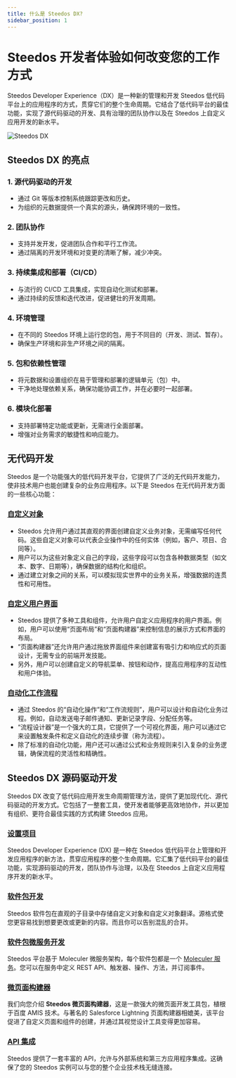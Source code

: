 ```yaml
---
title: 什么是 Steedos DX?
sidebar_position: 1
---
```


# Steedos 开发者体验如何改变您的工作方式

Steedos Developer Experience（DX）是一种新的管理和开发 Steedos 低代码平台上的应用程序的方式，贯穿它们的整个生命周期。它结合了低代码平台的最佳功能，实现了源代码驱动的开发、具有治理的团队协作以及在 Steedos 上自定义应用开发的新水平。

![Steedos DX](/img/platform/steedos-dx.png)

## Steedos DX 的亮点

### 1. 源代码驱动的开发
- 通过 Git 等版本控制系统跟踪更改和历史。
- 为组织的元数据提供一个真实的源头，确保跨环境的一致性。

### 2. 团队协作
- 支持并发开发，促进团队合作和平行工作流。
- 通过隔离的开发环境和对变更的清晰了解，减少冲突。

### 3. 持续集成和部署（CI/CD）
- 与流行的 CI/CD 工具集成，实现自动化测试和部署。
- 通过持续的反馈和迭代改进，促进健壮的开发周期。

### 4. 环境管理
- 在不同的 Steedos 环境上运行您的包，用于不同目的（开发、测试、暂存）。
- 确保生产环境和非生产环境之间的隔离。

### 5. 包和依赖性管理
- 将元数据和设置组织在易于管理和部署的逻辑单元（包）中。
- 干净地处理依赖关系，确保功能协调工作，并在必要时一起部署。

### 6. 模块化部署
- 支持部署特定功能或更新，无需进行全面部署。
- 增强对业务需求的敏捷性和响应能力。


## 无代码开发

Steedos 是一个功能强大的低代码开发平台，它提供了广泛的无代码开发能力，使非技术用户也能创建复杂的业务应用程序。以下是 Steedos 在无代码开发方面的一些核心功能：

### [自定义对象](/no-code/customize/)

- Steedos 允许用户通过其直观的界面创建自定义业务对象，无需编写任何代码。这些自定义对象可以代表企业操作中的任何实体（例如，客户、项目、合同等）。
- 用户可以为这些对象定义自己的字段，这些字段可以包含各种数据类型（如文本、数字、日期等），确保数据的结构化和组织。
- 通过建立对象之间的关系，可以模拟现实世界中的业务关系，增强数据的连贯性和可用性。

### [自定义用户界面](/no-code/application/)

- Steedos 提供了多种工具和组件，允许用户自定义应用程序的用户界面。例如，用户可以使用“页面布局”和“页面构建器”来控制信息的展示方式和界面的布局。
- “页面构建器”还允许用户通过拖放界面组件来创建富有吸引力和响应式的页面设计，无需专业的前端开发技能。
- 另外，用户可以创建自定义的导航菜单、按钮和动作，提高应用程序的互动性和用户体验。

### [自动化工作流程](/automation/)

- 通过 Steedos 的“自动化操作”和“工作流规则”，用户可以设计和自动化业务过程。例如，自动发送电子邮件通知、更新记录字段、分配任务等。
- “流程设计器”是一个强大的工具，它提供了一个可视化界面，用户可以通过它来设置触发条件和定义自动化的连续步骤（称为流程）。
- 除了标准的自动化功能，用户还可以通过公式和业务规则来引入复杂的业务逻辑，确保流程的灵活性和精确性。

## Steedos DX 源码驱动开发

Steedos DX 改变了低代码应用开发生命周期管理方法，提供了更加现代化、源代码驱动的开发方式。它包括了一整套工具，使开发者能够更高效地协作，并以更加有组织、更符合最佳实践的方式构建 Steedos 应用。

### [设置项目](/developer/setup/)

Steedos Developer Experience (DX) 是一种在 Steedos 低代码平台上管理和开发应用程序的新方法，贯穿应用程序的整个生命周期。它汇集了低代码平台的最佳功能，实现源码驱动的开发，团队协作与治理，以及在 Steedos 上自定义应用程序开发的新水平。

### [软件包开发](/developer/package/)

Steedos 软件包在直观的子目录中存储自定义对象和自定义对象翻译。源格式使您更容易找到想要更改或更新的内容。而且你可以告别混乱的合并。

### [软件包微服务开发](/developer/service/)

Steedos 平台基于 Moleculer 微服务架构，每个软件包都是一个 [Moleculer 服务](https://moleculer.services/docs/0.14/services)。您可以在服务中定义 REST API、触发器、操作、方法，并订阅事件。

### [微页面构建器](/developer/micro-page/)

我们向您介绍 **Steedos 微页面构建器**，这是一款强大的微页面开发工具包，植根于百度 AMIS 技术。与著名的 Salesforce Lightning 页面构建器相媲美，该平台促进了自定义页面和组件的创建，并通过其视觉设计工具变得更加容易。

### [API 集成](/developer/api/)

Steedos 提供了一套丰富的 API，允许与外部系统和第三方应用程序集成。这确保了您的 Steedos 实例可以与您的整个企业技术栈无缝连接。
